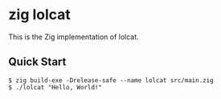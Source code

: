 # zig lolcat

This is the Zig implementation of lolcat. 

## Quick Start

```console
$ zig build-exe -Drelease-safe --name lolcat src/main.zig
$ ./lolcat "Hello, World!"
```